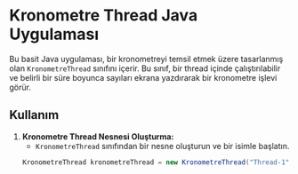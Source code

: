 # Kronometre Thread Java Uygulaması

Bu basit Java uygulaması, bir kronometreyi temsil etmek üzere tasarlanmış olan `KronometreThread` sınıfını içerir. Bu sınıf, bir thread içinde çalıştırılabilir ve belirli bir süre boyunca sayıları ekrana yazdırarak bir kronometre işlevi görür.

## Kullanım

1. **Kronometre Thread Nesnesi Oluşturma:**
   - `KronometreThread` sınıfından bir nesne oluşturun ve bir isimle başlatın.
   ```java
   KronometreThread kronometreThread = new KronometreThread("Thread-1");
